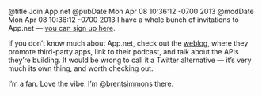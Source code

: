 @title Join App.net
@pubDate Mon Apr 08 10:36:12 -0700 2013
@modDate Mon Apr 08 10:36:12 -0700 2013
I have a whole bunch of invitations to App.net — <a href="https://join.app.net/from/simmons">you can sign up here</a>.

If you don’t know much about App.net, check out the <a href="http://blog.app.net">weblog</a>, where they promote third-party apps, link to their podcast, and talk about the APIs they’re building. It would be wrong to call it a Twitter alternative — it’s very much its own thing, and worth checking out.

I’m a fan. Love the vibe. I’m <a href="https://alpha.app.net/brentsimmons">@brentsimmons</a> there.
